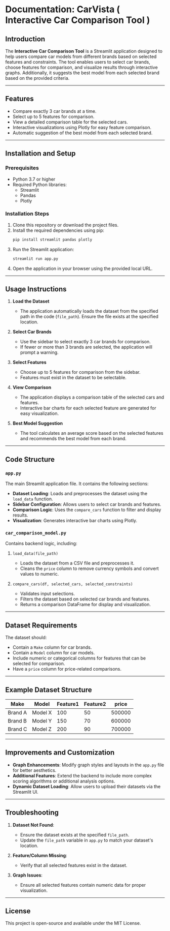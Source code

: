 # Documentation: CarVista ( Interactive Car Comparison Tool )

## Introduction
The **Interactive Car Comparison Tool** is a Streamlit application designed to help users compare car models from different brands based on selected features and constraints. The tool enables users to select car brands, choose features for comparison, and visualize results through interactive graphs. Additionally, it suggests the best model from each selected brand based on the provided criteria.

---

## Features
- Compare exactly 3 car brands at a time.
- Select up to 5 features for comparison.
- View a detailed comparison table for the selected cars.
- Interactive visualizations using Plotly for easy feature comparison.
- Automatic suggestion of the best model from each selected brand.

---

## Installation and Setup

### Prerequisites
- Python 3.7 or higher
- Required Python libraries:
  - Streamlit
  - Pandas
  - Plotly

### Installation Steps
1. Clone this repository or download the project files.
2. Install the required dependencies using pip:
   ```bash
   pip install streamlit pandas plotly
   ```
3. Run the Streamlit application:
   ```bash
   streamlit run app.py
   ```
4. Open the application in your browser using the provided local URL.

---

## Usage Instructions

1. **Load the Dataset**
   - The application automatically loads the dataset from the specified path in the code (`file_path`). Ensure the file exists at the specified location.

2. **Select Car Brands**
   - Use the sidebar to select exactly 3 car brands for comparison.
   - If fewer or more than 3 brands are selected, the application will prompt a warning.

3. **Select Features**
   - Choose up to 5 features for comparison from the sidebar.
   - Features must exist in the dataset to be selectable.

4. **View Comparison**
   - The application displays a comparison table of the selected cars and features.
   - Interactive bar charts for each selected feature are generated for easy visualization.

5. **Best Model Suggestion**
   - The tool calculates an average score based on the selected features and recommends the best model from each brand.

---

## Code Structure

### `app.py`
The main Streamlit application file. It contains the following sections:

- **Dataset Loading**: Loads and preprocesses the dataset using the `load_data` function.
- **Sidebar Configuration**: Allows users to select car brands and features.
- **Comparison Logic**: Uses the `compare_cars` function to filter and display results.
- **Visualization**: Generates interactive bar charts using Plotly.

### `car_comparison_model.py`
Contains backend logic, including:

1. `load_data(file_path)`
   - Loads the dataset from a CSV file and preprocesses it.
   - Cleans the `price` column to remove currency symbols and convert values to numeric.

2. `compare_cars(df, selected_cars, selected_constraints)`
   - Validates input selections.
   - Filters the dataset based on selected car brands and features.
   - Returns a comparison DataFrame for display and visualization.

---

## Dataset Requirements

The dataset should:
- Contain a `Make` column for car brands.
- Contain a `Model` column for car models.
- Include numeric or categorical columns for features that can be selected for comparison.
- Have a `price` column for price-related comparisons.

---

## Example Dataset Structure
| Make       | Model      | Feature1 | Feature2 | price  |
|------------|------------|----------|----------|--------|
| Brand A    | Model X    | 100      | 50       | 500000 |
| Brand B    | Model Y    | 150      | 70       | 600000 |
| Brand C    | Model Z    | 200      | 90       | 700000 |

---

## Improvements and Customization
- **Graph Enhancements**: Modify graph styles and layouts in the `app.py` file for better aesthetics.
- **Additional Features**: Extend the backend to include more complex scoring algorithms or additional analysis options.
- **Dynamic Dataset Loading**: Allow users to upload their datasets via the Streamlit UI.

---

## Troubleshooting

1. **Dataset Not Found**:
   - Ensure the dataset exists at the specified `file_path`.
   - Update the `file_path` variable in `app.py` to match your dataset's location.

2. **Feature/Column Missing**:
   - Verify that all selected features exist in the dataset.

3. **Graph Issues**:
   - Ensure all selected features contain numeric data for proper visualization.

---

## License
This project is open-source and available under the MIT License.

